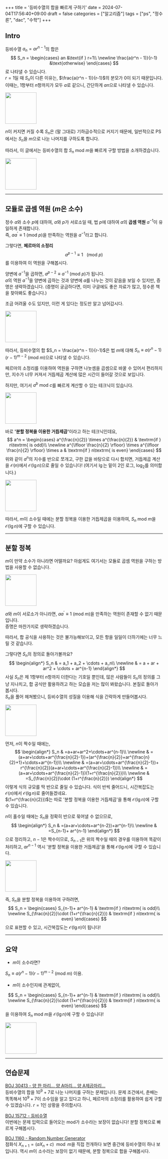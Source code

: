 +++
title = '등비수열의 합을 빠르게 구하기'
date = 2024-07-04T17:56:40+09:00
draft = false
categories = ["알고리즘"]
tags = ["ps", "정수론", "dac", "수학"]
+++

## Intro

등비수열 $a_{n} = ar^{n-1}$의 합은
$$
S_n = \begin{cases}
   an &\text{if } r=1\\ \newline 
   \frac{a(r^n - 1)}{r-1} &\text{otherwise}
\end{cases}
$$
로 나타낼 수 있습니다.\
$r=1$일 때 $S_n$이 다른 이유는, $\frac{a(r^n - 1)}{r-1}$의 분모가 $0$이 되기 때문입니다.\
이때는, $1$항부터 $n$항까지가 모두 $a$로 같으니, 간단하게 $an$으로 나타낼 수 있습니다.

<img src="/images/kikuri/52.png" width="100" height="100">

$n$이 커지면 커질 수록 $S_n$은 (말 그대로) 기하급수적으로 커지기 때문에, 일반적으로 PS에서는 $S_n$을 $m$으로 나눈 나머지를 구하도록 합니다.

따라서, 이 글에서는 등비수열의 합 $S_n\ \textrm{mod}\ m$을 빠르게 구할 방법을 소개하겠습니다.

<img src="/images/kikuri/5.png" width="100" height="100">

-----
## 모듈로 곱셈 역원 ($m$은 소수)

정수 $a$와 소수 $p$에 대하여, $a$와 $p$가 서로소일 때, 법 $p$에 대하여 $a$의 <b>곱셈 역원</b> $a^{-1}$이 유일하게 존재합니다.\
즉, $aa^{\prime} \equiv 1\ (\textrm{mod}\ p)$을 만족하는 역원을 $a^{-1}$라고 합니다.

그렇다면, <b>페르마의 소정리</b>
$$
a^{p-1} \equiv 1\enspace\ (\textrm{mod}\ p)
$$
를 이용하여 이 역원을 구해봅시다.

양변에 $a^{-1}$을 곱하면, $a^{p-2} \equiv a^{-1}\ (\textrm{mod}\ p)$가 됩니다.\
$a$의 역원 $a^{-1}$을 양변에 곱하는 것과 양변에 $a$를 나누는 것이 같음을 보일 수 있지만, 증명은 생략하겠습니다. (증명이 궁금하다면, 이미 구글에도 좋은 자료가 많고, 정수론 책을 찾아봐도 좋습니다.)

조금 어려울 수도 있지만, 이런 게 있다는 정도만 알고 넘어갑시다.

<img src="/images/kikuri/18.png" width="100" height="100">

따라서, 등비수열의 합 $S_n = \frac{a(r^n - 1)}{r-1}$은 법 $m$에 대해 $S_n \equiv a(r^n -1)(r - 1)^{m - 2}\ (\textrm{mod}\ m)$으로 나타낼 수 있습니다.

페르마의 소정리를 이용하여 역원을 구하면 나눗셈을 곱셈으로 바꿀 수 있어서 편리하지만, 지수가 너무 커져서 거듭제곱 계산에 많은 시간이 들어갈 것으로 보입니다.

하지만, 여기서 $a^b\ \textrm{mod}\ c$를 빠르게 계산할 수 있는 테크닉이 있습니다.

<img src="/images/kikuri/3.png" width="100" height="100">

바로 <b>'분할 정복을 이용한 거듭제곱'</b>이라고 하는 테크닉인데요,
$$
a^n = \begin{cases}
   a^{\frac{n}{2}} \times a^{\frac{n}{2}} & \textrm{if } n\textrm{ is odd}\\ \newline 
   a^{\lfloor \frac{n}{2} \rfloor} \times a^{\lfloor \frac{n}{2} \rfloor} \times a & \textrm{if } n\textrm{ is even}
\end{cases}
$$
위와 같이 $a^n$의 지수를 반으로 쪼개고, 구한 값을 바탕으로 다시 합치면, 거듭제곱 계산을 $\mathcal{O}(n)$에서 $\mathcal{O}(\lg n)$으로 줄일 수 있습니다! (여기서 $\lg$는 밑이 $2$인 로그, $\log _{2}$를 의미합니다.)

<img src="/images/kikuri/11.png" width="100" height="100">

따라서, $m$이 소수일 때에는 분할 정복을 이용한 거듭제곱을 이용하여, $S_n\ \textrm{mod}\ m$을 $\mathcal{O}(\lg n)$에 구할 수 있습니다.

-----
## 분할 정복
$m$이 만약 소수가 아니라면 어떨까요? 아쉽게도 여기서는 모듈로 곱셈 역원을 구하는 방법을 사용할 수 없습니다.

<img src="/images/kikuri/24.png" width="100" height="100">

$a$와 $m$이 서로소가 아니라면, $aa^{\prime} \equiv 1\ (\textrm{mod}\ m)$을 만족하는 역원이 존재할 수 없기 때문입니다.\
증명은 마찬가지로 생략하겠습니다.

따라서, 합 공식을 사용하는 것은 불가능해보이고, 모든 항을 일일이 더하기에는 너무 느릴 것 같습니다.

그렇다면 $S_n$의 정의로 돌아가볼까요?
$$
\begin{align*}
S_n & = a_1 + a_2 + \cdots + a_n\\ \newline
& = a + ar + ar^2 + \cdots + ar^{n-1}
\end{align*}
$$
사실 $S_n$은 제 $1$항부터 $n$항까지 더한다는 기호일 뿐인데, 많은 사람들이 $S_n$의 정의를 그냥 지나치고, 합 공식만 활용하려고 하는 모습을 저는 많이 봐왔습니다. 본질로 돌아가 봅시다.\
$S_n$을 풀어 헤쳐봤으니, 등비수열의 성질을 이용해 식을 간략하게 만들어봅시다.

<img src="/images/kikuri/25.png" width="100" height="100">

먼저, $n$이 짝수일 때에는,
$$
\begin{align*}
S_n & =a+ar+ar^2+\cdots+ar^{n-1}\\ \newline
& =(a+ar+\cdots+ar^{\frac{n}{2}-1})+(ar^{\frac{n}{2}}+ar^{\frac{n}{2}+1}+\cdots+ar^{n-1})\\ \newline
& =(a+ar+\cdots+ar^{\frac{n}{2}-1})+ r^{\frac{n}{2}}(a+ar+\cdots+ar^{\frac{n}{2}-1})\\ \newline
& =(a+ar+\cdots+ar^{\frac{n}{2}-1})(1+r^{\frac{n}{2}})\\ \newline
& =S_{\frac{n}{2}}\cdot (1+r^{\frac{n}{2}})
\end{align*}
$$
이렇게 식의 규모를 딱 반으로 줄일 수 있습니다. 식이 반씩 줄어드니, 시간복잡도는 $\mathcal{O}(n)$에서 $\mathcal{O}(\lg n)$로 줄어들겠네요.\
$(1+r^{\frac{n}{2}})$는 따로 '분할 정복을 이용한 거듭제곱'을 통해 $\mathcal{O}(\lg n)$에 구할 수 있습니다.

$n$이 홀수일 때에는 $S_n$을 정확히 반으로 묶어낼 수 없으므로,
$$
\begin{align*}
S_n & =(a+ar+\cdots+ar^{n-2})+ar^{n-1}\\ \newline
& =S_{n-1}+ ar^{n-1}
\end{align*}
$$
으로 정리하고, $n-1$은 짝수이므로, $S_{n-1}$은 위의 짝수일 때의 경우를 이용하여 똑같이 처리하고, $ar^{n-1}$ 역시 '분할 정복을 이용한 거듭제곱'을 통해 $\mathcal{O}(\lg n)$에 구할 수 있습니다.

<img src="/images/kikuri/22.png" width="100" height="100">

즉, $S_n$을 분할 정복을 이용하여 구하려면,
$$
S_n = \begin{cases}
   S_{n-1}+ ar^{n-1} & \textrm{if } n\textrm{ is odd}\\ \newline 
   S_{\frac{n}{2}}\cdot (1+r^{\frac{n}{2}}) & \textrm{if } n\textrm{ is even}
\end{cases}
$$
으로 표현할 수 있고, 시간복잡도는 $\mathcal{O}(\lg n)$이 됩니다!

-----
## 요약

- $m$이 소수라면?

$S_n \equiv a(r^n -1)(r - 1)^{m - 2}\ (\textrm{mod}\ m)$ 이용.

- $m$이 소수인지에 관계없이,

$$
S_n = \begin{cases}
   S_{n-1}+ ar^{n-1} & \textrm{if } n\textrm{ is odd}\\ \newline 
   S_{\frac{n}{2}}\cdot (1+r^{\frac{n}{2}}) & \textrm{if } n\textrm{ is even}
\end{cases}
$$
을 이용하여 $S_n\ \textrm{mod}\ m$을 $\mathcal{O}(\lg n)$에 구할 수 있습니다!

<img src="/images/kikuri/17.png" width="100" height="100">

-----
## 연습문제
[BOJ 30413 - 양 한 마리... 양 A마리... 양 A제곱마리...](https://www.acmicpc.net/problem/30413)\
등비수열의 합을 $10^9+7$로 나눈 나머지를 구하는 문제입니다. 문제 조건에서, 춘배는 똑똑해서 $10^9+7$이 소수임을 알고 있다고 하니, 페르마의 소정리를 활용하여 쉽게 구할 수 있겠습니다. $r=1$인 상황을 주의합시다.

[BOJ 15712 - 등비수열](https://www.acmicpc.net/problem/15712)\
이번에는 문제 입력으로 들어오는 $\textrm{mod}$가 소수라는 보장이 없습니다!
분할 정복으로 빠르게 구해봅시다.

[BOJ 1160 - Random Number Generator](https://www.acmicpc.net/problem/1160)\
점화식 $X_{n+1} = (aX_n + c) \mod m$을 직접 전개하다 보면 중간에 등비수열이 하나 보입니다. 역시 $m$이 소수라는 보장이 없기 때문에, 분할 정복으로 합을 구해봅시다.
